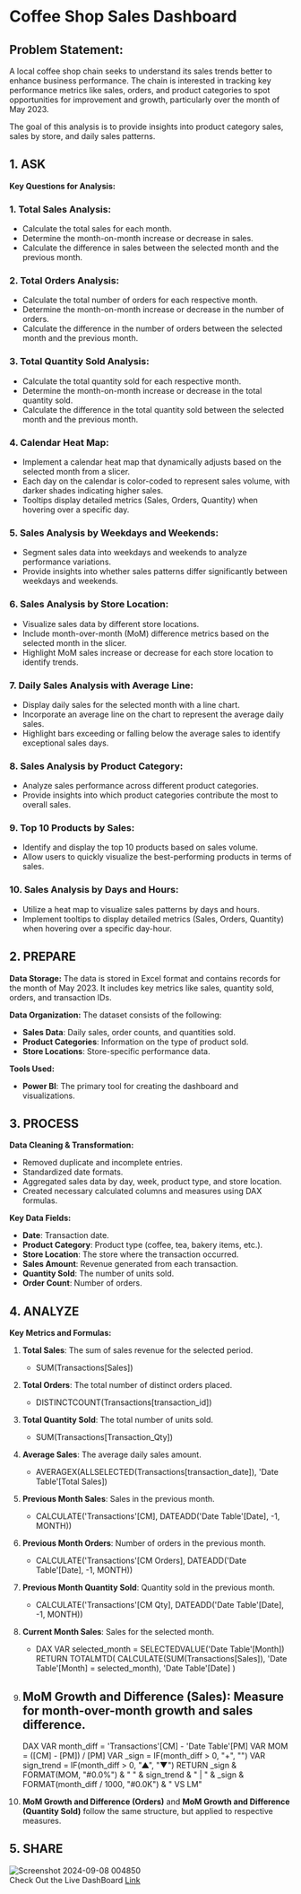 # Coffee Shop Sales Dashboard
## Problem Statement:
A local coffee shop chain seeks to understand its sales trends better to enhance business performance. The chain is interested in tracking key performance metrics like sales, orders, and product categories to spot opportunities for improvement and growth, particularly over the month of May 2023.

The goal of this analysis is to provide insights into product category sales, sales by store, and daily sales patterns.

## 1. ASK

**Key Questions for Analysis:**

### 1. Total Sales Analysis:
- Calculate the total sales for each month.
- Determine the month-on-month increase or decrease in sales.
- Calculate the difference in sales between the selected month and the previous month.

### 2. Total Orders Analysis:
- Calculate the total number of orders for each respective month.
- Determine the month-on-month increase or decrease in the number of orders.
- Calculate the difference in the number of orders between the selected month and the previous month.

### 3. Total Quantity Sold Analysis:
- Calculate the total quantity sold for each respective month.
- Determine the month-on-month increase or decrease in the total quantity sold.
- Calculate the difference in the total quantity sold between the selected month and the previous month.

### 4. Calendar Heat Map:
- Implement a calendar heat map that dynamically adjusts based on the selected month from a slicer.
- Each day on the calendar is color-coded to represent sales volume, with darker shades indicating higher sales.
- Tooltips display detailed metrics (Sales, Orders, Quantity) when hovering over a specific day.

### 5. Sales Analysis by Weekdays and Weekends:
- Segment sales data into weekdays and weekends to analyze performance variations.
- Provide insights into whether sales patterns differ significantly between weekdays and weekends.

### 6. Sales Analysis by Store Location:
- Visualize sales data by different store locations.
- Include month-over-month (MoM) difference metrics based on the selected month in the slicer.
- Highlight MoM sales increase or decrease for each store location to identify trends.

### 7. Daily Sales Analysis with Average Line:
- Display daily sales for the selected month with a line chart.
- Incorporate an average line on the chart to represent the average daily sales.
- Highlight bars exceeding or falling below the average sales to identify exceptional sales days.

### 8. Sales Analysis by Product Category:
- Analyze sales performance across different product categories.
- Provide insights into which product categories contribute the most to overall sales.

### 9. Top 10 Products by Sales:
- Identify and display the top 10 products based on sales volume.
- Allow users to quickly visualize the best-performing products in terms of sales.

### 10. Sales Analysis by Days and Hours:
- Utilize a heat map to visualize sales patterns by days and hours.
- Implement tooltips to display detailed metrics (Sales, Orders, Quantity) when hovering over a specific day-hour.

## 2. PREPARE

**Data Storage:**
The data is stored in Excel format and contains records for the month of May 2023. It includes key metrics like sales, quantity sold, orders, and transaction IDs.

**Data Organization:**
The dataset consists of the following:
- **Sales Data**: Daily sales, order counts, and quantities sold.
- **Product Categories**: Information on the type of product sold.
- **Store Locations**: Store-specific performance data.

**Tools Used:**
- **Power BI**: The primary tool for creating the dashboard and visualizations.

## 3. PROCESS

**Data Cleaning & Transformation:**
- Removed duplicate and incomplete entries.
- Standardized date formats.
- Aggregated sales data by day, week, product type, and store location.
- Created necessary calculated columns and measures using DAX formulas.

**Key Data Fields:**
- **Date**: Transaction date.
- **Product Category**: Product type (coffee, tea, bakery items, etc.).
- **Store Location**: The store where the transaction occurred.
- **Sales Amount**: Revenue generated from each transaction.
- **Quantity Sold**: The number of units sold.
- **Order Count**: Number of orders.

## 4. ANALYZE

**Key Metrics and Formulas:**

1. **Total Sales**: The sum of sales revenue for the selected period.
   - SUM(Transactions[Sales])

2. **Total Orders**: The total number of distinct orders placed.
   - DISTINCTCOUNT(Transactions[transaction_id])

3. **Total Quantity Sold**: The total number of units sold.
   - SUM(Transactions[Transaction_Qty])

4. **Average Sales**: The average daily sales amount.
   - AVERAGEX(ALLSELECTED(Transactions[transaction_date]), 'Date Table'[Total Sales])

5. **Previous Month Sales**: Sales in the previous month.
   - CALCULATE('Transactions'[CM], DATEADD('Date Table'[Date], -1, MONTH))

6. **Previous Month Orders**: Number of orders in the previous month.
   - CALCULATE('Transactions'[CM Orders], DATEADD('Date Table'[Date], -1, MONTH))

7. **Previous Month Quantity Sold**: Quantity sold in the previous month.
   - CALCULATE('Transactions'[CM Qty], DATEADD('Date Table'[Date], -1, MONTH))

8. **Current Month Sales**: Sales for the selected month.
   - DAX
     VAR selected_month = SELECTEDVALUE('Date Table'[Month])
     RETURN TOTALMTD(
       CALCULATE(SUM(Transactions[Sales]), 'Date Table'[Month] = selected_month),
       'Date Table'[Date]
     )
     

9. **MoM Growth and Difference (Sales)**: Measure for month-over-month growth and sales difference.
   - 
     DAX
     VAR month_diff = 'Transactions'[CM] - 'Date Table'[PM]
     VAR MOM = ([CM] - [PM]) / [PM]
     VAR _sign = IF(month_diff > 0, "+", "")
     VAR sign_trend = IF(month_diff > 0, "▲", "▼")
     RETURN _sign & FORMAT(MOM, "#0.0%") & " " & sign_trend & " | " & _sign & FORMAT(month_diff / 1000, "#0.0K") & " VS LM"
     

10. **MoM Growth and Difference (Orders)** and **MoM Growth and Difference (Quantity Sold)** follow the same structure, but applied to respective measures.

## 5. SHARE
![Screenshot 2024-09-08 004850](https://github.com/user-attachments/assets/b9ed93e6-98c4-4e43-8490-c54bac125581)
<br>
Check Out the Live DashBoard [Link](https://app.powerbi.com/links/usUAZjSUc1?ctid=3cc54fba-ae76-46dc-9e2d-7250294bedc4&pbi_source=linkShare)


